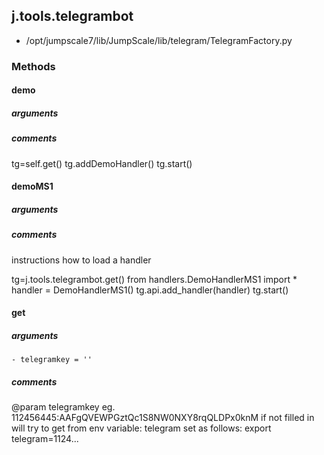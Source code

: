 ## j.tools.telegrambot

- /opt/jumpscale7/lib/JumpScale/lib/telegram/TelegramFactory.py

### Methods

#### demo 
##### arguments

##### comments

tg=self.get()
tg.addDemoHandler()
tg.start()

#### demoMS1 
##### arguments

##### comments

instructions how to load a handler

tg=j.tools.telegrambot.get()
from handlers.DemoHandlerMS1 import *
handler = DemoHandlerMS1()
tg.api.add_handler(handler)
tg.start()

#### get 
##### arguments

    - telegramkey = ''

##### comments

@param telegramkey eg. 112456445:AAFgQVEWPGztQc1S8NW0NXY8rqQLDPx0knM
if not filled in will try to get from env variable: telegram
set as follows: export telegram=1124...

